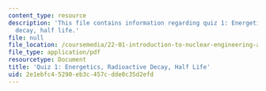 ```yaml
---
content_type: resource
description: 'This file contains information regarding quiz 1: Energetics, radioactive
  decay, half life.'
file: null
file_location: /coursemedia/22-01-introduction-to-nuclear-engineering-and-ionizing-radiation-fall-2016/2e1ebfc45290eb3c457cdde0c35d2efd_MIT22_01F16_Quiz1.pdf
file_type: application/pdf
resourcetype: Document
title: 'Quiz 1: Energetics, Radioactive Decay, Half Life'
uid: 2e1ebfc4-5290-eb3c-457c-dde0c35d2efd
---
```

